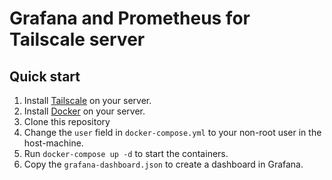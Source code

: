 # Grafana and Prometheus for Tailscale server

## Quick start

1. Install [Tailscale](https://tailscale.com/download) on your server.
2. Install [Docker](https://docs.docker.com/get-docker/) on your server.
3. Clone this repository
4. Change the `user` field in `docker-compose.yml` to your non-root user in the host-machine.
5. Run `docker-compose up -d` to start the containers.
6. Copy the `grafana-dashboard.json` to create a dashboard in Grafana.
